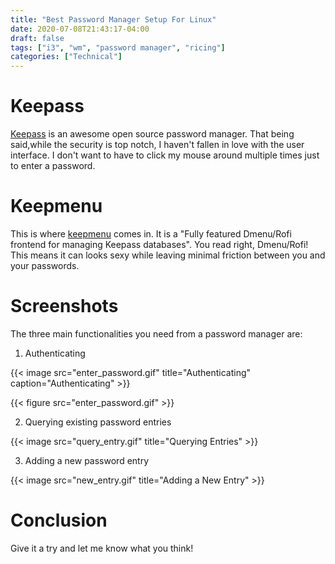 ```yaml
---
title: "Best Password Manager Setup For Linux"
date: 2020-07-08T21:43:17-04:00
draft: false
tags: ["i3", "wm", "password manager", "ricing"]
categories: ["Technical"]
---
```


# Keepass

[Keepass](https://keepass.info/) is an awesome open source password manager. That being said,while the security is top notch, I haven't fallen in love with the user interface. I don't want to have to click my mouse around multiple times just to enter a password.

# Keepmenu

This is where [keepmenu](https://github.com/firecat53/keepmenu) comes in. It is a "Fully featured Dmenu/Rofi frontend for managing Keepass databases". You read right, Dmenu/Rofi! This means it can looks sexy while leaving minimal friction between you and your passwords.

# Screenshots

The three main functionalities you need from a password manager are:

1. Authenticating

{{< image src="enter_password.gif" title="Authenticating" caption="Authenticating" >}}

{{< figure src="enter_password.gif" >}}

2. Querying existing password entries

{{< image src="query_entry.gif" title="Querying Entries" >}}

3. Adding a new password entry

{{< image src="new_entry.gif" title="Adding a New Entry" >}}

# Conclusion

Give it a try and let me know what you think!
